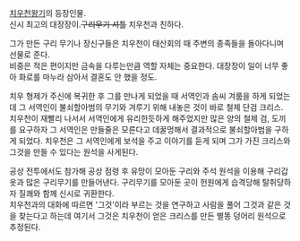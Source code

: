 [치우천왕기](%EC%B9%98%EC%9A%B0%EC%B2%9C%EC%99%95%EA%B8%B0.md)의 등장인물.  
신시 최고의 대장장이.<del>구리무기 셔틀</del> 치우천과 친하다.

그가 만든 구리 무기나 장신구들은 치우천이 태산회의 때 주변의 종족들을 돌아다니며 선물로 준다.  
비중은 적은 편이지만 금속을 다루는만큼 역할 자체는 중요한다. 대장장이 일이 너무 좋아 화로를 마누라 삼아서 결혼도 안 했을 정도.

치우 형제가 주신에 복귀한 후 그를 만나게 되었을 때 서역인과 솜씨 겨룸을 하게 되었는데 그 서역인이 불쇠할아범의 무기와 겨루기 위해 내놓은
것이 바로 철제 단검 크리스.  
치우천이 재빨리 나서서 서역인에게 유리한듯하게 해주었지만 많은 양의 철제 검, 도끼를 요구하자 그 서역인은 만들줄은 모른다고 데꿀멍해서
결과적으로 불쇠할아범을 구하게 되었다. 치우천은 그 서역인에게 보석을 주고 이야기를 듣게 되며 그가 가진 크리스와 그것을 만들 수 있다는
원석을 사게된다.

공상 전투에서도 참가해 공상 점령 후 유망이 모아둔 구리와 주석 원석을 이용해 구리갑옷과 많은 구리무기를 만들어낸다. 구리무기를 모아둔 곳이
헌원에게 습격당해 탈취당하자 질쾌와 함께 신시로 귀환한다.  
치우천과의 대화에 따르면 '그것'이라 부르는 것을 연구하고 사람을 풀어 그것과 같은 것을 찾는다고 하는데 여기서 그것은 치우천이 얻은
크리스를 만든 별똥 덩어리 원석으로 추정된다.


